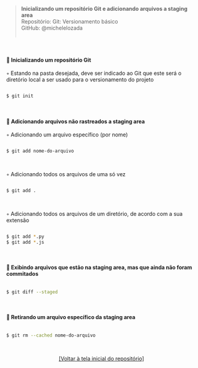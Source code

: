 > **Inicializando um repositório Git e adicionando arquivos a staging area**  
> Repositório: Git: Versionamento básico  
> GitHub: @michelelozada  
&nbsp;
     
&nbsp;  

#### :pushpin: Inicializando um repositório Git  

◦ Estando na pasta desejada, deve ser indicado ao Git que este será o diretório local a ser usado para o versionamento do projeto  
```sh

$ git init 
```

&nbsp;
     
#### :pushpin: Adicionando arquivos não rastreados a staging area  
◦ Adicionando um arquivo específico (por nome)  
```sh

$ git add nome-do-arquivo
```

&nbsp;

◦ Adicionando todos os arquivos de uma só vez  
```sh

$ git add .
```

&nbsp;

◦ Adicionando todos os arquivos de um diretório, de acordo com a sua extensão  
```sh

$ git add *.py
$ git add *.js
```

&nbsp;

#### :pushpin: Exibindo arquivos que estão na staging area, mas que ainda não foram commitados  
```sh

$ git diff --staged
```

&nbsp;

#### :pushpin: Retirando um arquivo específico da staging area  
```sh

$ git rm --cached nome-do-arquivo
```

&nbsp;

<div align="center">
<a href="https://github.com/michelelozada/Git-Versionamento-Basico">[Voltar à tela inicial do repositório]</a>
</div>